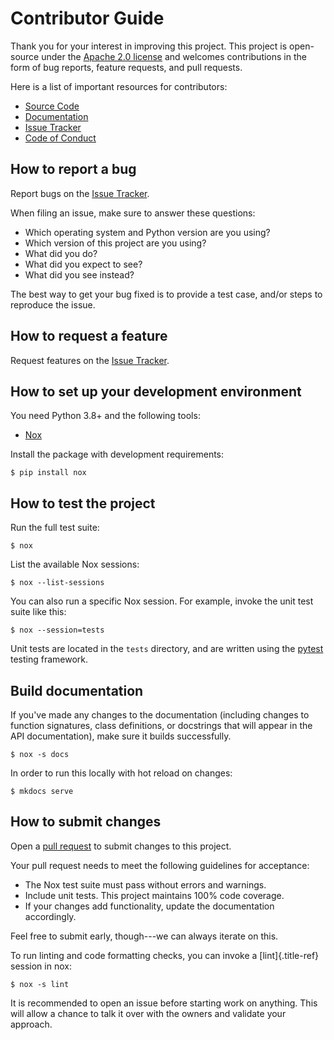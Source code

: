 # Contributor Guide

Thank you for your interest in improving this project. This project is
open-source under the [Apache 2.0
license](https://opensource.org/licenses/Apache-2.0) and welcomes
contributions in the form of bug reports, feature requests, and pull
requests.

Here is a list of important resources for contributors:

-   [Source Code](https://github.com/iterative/datachain)
-   [Documentation](https://docs.dvc.ai/datachain)
-   [Issue Tracker](https://github.com/iterative/datachain/issues)
-   [Code of Conduct](https://github.com/iterative/datachain?tab=coc-ov-file)

## How to report a bug

Report bugs on the [Issue
Tracker](https://github.com/iterative/datachain/issues).

When filing an issue, make sure to answer these questions:

-   Which operating system and Python version are you using?
-   Which version of this project are you using?
-   What did you do?
-   What did you expect to see?
-   What did you see instead?

The best way to get your bug fixed is to provide a test case, and/or
steps to reproduce the issue.

## How to request a feature

Request features on the [Issue
Tracker](https://github.com/iterative/datachain/issues).

## How to set up your development environment

You need Python 3.8+ and the following tools:

-   [Nox](https://nox.thea.codes/)

Install the package with development requirements:

``` console
$ pip install nox
```

## How to test the project

Run the full test suite:

``` console
$ nox
```

List the available Nox sessions:

``` console
$ nox --list-sessions
```

You can also run a specific Nox session. For example, invoke the unit
test suite like this:

``` console
$ nox --session=tests
```

Unit tests are located in the `tests` directory, and are written using
the [pytest](https://pytest.readthedocs.io/) testing framework.

## Build documentation

If you\'ve made any changes to the documentation (including changes to
function signatures, class definitions, or docstrings that will appear
in the API documentation), make sure it builds successfully.

``` console
$ nox -s docs
```

In order to run this locally with hot reload on changes:

``` console
$ mkdocs serve
```

## How to submit changes

Open a [pull request](https://github.com/iterative/datachain/pulls) to
submit changes to this project.

Your pull request needs to meet the following guidelines for acceptance:

-   The Nox test suite must pass without errors and warnings.
-   Include unit tests. This project maintains 100% code coverage.
-   If your changes add functionality, update the documentation
    accordingly.

Feel free to submit early, though---we can always iterate on this.

To run linting and code formatting checks, you can invoke a
[lint]{.title-ref} session in nox:

``` console
$ nox -s lint
```

It is recommended to open an issue before starting work on anything.
This will allow a chance to talk it over with the owners and validate
your approach.
